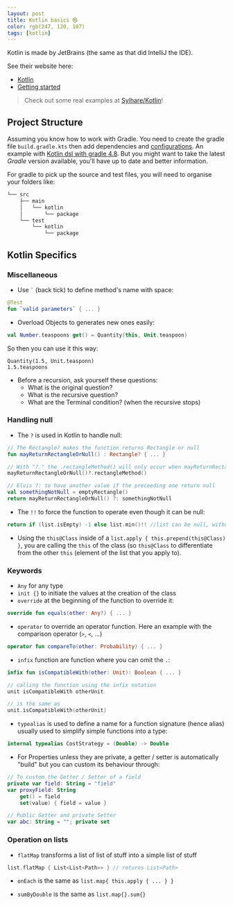 ```yaml
---
layout: post
title: Kotlin basics ㉿
color: rgb(247, 120, 107)
tags: [kotlin]
---
```


Kotlin is made by JetBrains (the same as that did IntelliJ the IDE).

See their website here:
  - [Kotlin](https://kotlinlang.org/)
  - [Getting started](https://kotlinlang.org/docs/tutorials/getting-started.html)
  
> Check out some real examples at [Sylhare/Kotlin](https://github.com/sylhare/Kotlin)!

## Project Structure

Assuming you know how to work with Gradle.
You need to create the gradle file `build.gradle.kts` then add dependencies and [configurations]((https://kotlinlang.org/docs/reference/using-gradle.html)).
An example with [Kotlin dsl with gradle 4.8](https://sylhare.github.io/2019/09/27/Kotlin-dsl-with-gradle.html).
But you might want to take the latest _Gradle_ version available, you'll have up to date and better information.

For gradle to pick up the source and test files, you will need to organise your folders like:

```bash
└── src
    ├── main
    │   └── kotlin
    │       └── package
    └── test
        └── kotlin
            └── package

```

## Kotlin Specifics

### Miscellaneous

- Use ``` ` ``` (back tick) to define method's name with space:

```kotlin
@Test
fun `valid parameters` { ... }
```

- Overload Objects to generates new ones easily:

```kotlin
val Number.teaspoons get() = Quantity(this, Unit.teaspoon)
```

So then you can use it this way:

```
Quantity(1.5, Unit.teasponn) 
1.5.teaspoons
```

- Before a recursion, ask yourself these questions:
	- What is the original question?
	- What is the recursive question?
	- What are the Terminal condition? (when the recursive stops)

### Handling null

- The `?` is used in Kotlin to handle null:

```kotlin
// The Rectangle? makes the function returns Rectangle or null
fun mayReturnRectangleOrNull() : Rectangle? { ... }

// With "?." the .rectangleMethod() will only occur when mayReturnRectangleOrNull() returns a rectangle
mayReturnRectangleOrNull()?.rectangleMethod() 

// Elvis ?: to have another value if the preceeding one return null
val somethingNotNull = emptyRectangle()
return mayReturnRectangleOrNull() ?: somethingNotNull 
```

- The `!!` to force the function to operate even though it can be null:

```kotlin
return if (list.isEmpty) -1 else list.min()!! //list can be null, without !! it would complain, but can still return null
```

- Using the `this@Class` inside of a `list.apply { this.prepend(this@Class) }`, you are calling the `this` of the class (so `this@Class` to differentiate from the other `this` (element of the list that you apply to).


### Keywords

- `Any` for any type
- `init {}` to initiate the values at the creation of the class
- `override` at the beginning of the function to override it:

```kotlin
override fun equals(other: Any?) { ... }
```

- `operator` to override an operator function. Here an example with the comparison operator (`>`, `<`, ...)

```kotlin
operator fun compareTo(other: Probability) { ... }
```

- `infix` function are function where you can omit the `.`:

```kotlin
infix fun isCompatibleWith(other: Unit): Boolean { ... }

// calling the function using the infix notation
unit isCompatibleWith otherUnit

// is the same as
unit.isCompatibleWith(otherUnit)
```

- `typealias` is used to define a name for a function signature (hence alias) usually used to simplify simple functions into a type:

```kotlin
internal typealias CostStrategy = (Double) -> Double
```

- For Properties unless they are private, a getter / setter is automatically "build" but you can custom its behaviour through:

```kotlin
// To custom the Getter / Setter of a field
private var field: String = "field" 
var proxyField: String
    get() = field
    set(value) { field = value }

// Public Getter and private Setter   
var abc: String = ""; private set
```

### Operation on lists

- `flatMap` transforms a list of list of stuff into a simple list of stuff

```kotlin
list.flatMap { List<List<Path>> } // returns List<Path>
```

- `onEach` is the same as `list.map{ this.apply { ... } }`

- `sumByDouble` is the same as  `list.map{}.sum{}`
